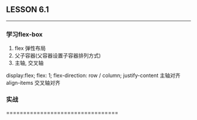 ## LESSON 6.1
---


### 学习flex-box

1. flex 弹性布局
2. 父子容器(父容器设置子容器排列方式)
3. 主轴, 交叉轴

display:flex;
flex: 1;
flex-direction: row / column;
justify-content 主轴对齐
align-items 交叉轴对齐

### 实战

=================================